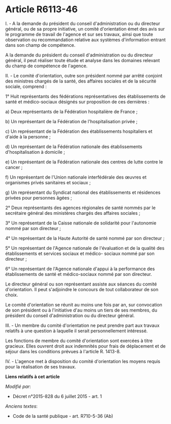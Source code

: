 # Article R6113-46

I. - A la demande du président du conseil d'administration ou du directeur général, ou de sa propre initiative, un comité
d'orientation émet des avis sur le programme de travail de l'agence et sur ses travaux, ainsi que toute observation ou
recommandation relative aux systèmes d'information entrant dans son champ de compétence.

A la demande du président du conseil d'administration ou du directeur général, il peut réaliser toute étude et analyse dans
les domaines relevant du champ de compétence de l'agence.

II. - Le comité d'orientation, outre son président nommé par arrêté conjoint des ministres chargés de la santé, des affaires
sociales et de la sécurité sociale, comprend :

1° Huit représentants des fédérations représentatives des établissements de santé et médico-sociaux désignés sur proposition
de ces dernières :

a) Deux représentants de la Fédération hospitalière de France ;

b) Un représentant de la Fédération de l'hospitalisation privée ;

c) Un représentant de la Fédération des établissements hospitaliers et d'aide à la personne ;

d) Un représentant de la Fédération nationale des établissements d'hospitalisation à domicile ;

e) Un représentant de la Fédération nationale des centres de lutte contre le cancer ;

f) Un représentant de l'Union nationale interfédérale des œuvres et organismes privés sanitaires et sociaux ;

g) Un représentant du Syndicat national des établissements et résidences privées pour personnes âgées ;

2° Deux représentants des agences régionales de santé nommés par le secrétaire général des ministères chargés des affaires
sociales ;

3° Un représentant de la Caisse nationale de solidarité pour l'autonomie nommé par son directeur ;

4° Un représentant de la Haute Autorité de santé nommé par son directeur ;

5° Un représentant de l'Agence nationale de l'évaluation et de la qualité des établissements et services sociaux et médico-
sociaux nommé par son directeur ;

6° Un représentant de l'Agence nationale d'appui à la performance des établissements de santé et médico-sociaux nommé par son
directeur.

Le directeur général ou son représentant assiste aux séances du comité d'orientation. Il peut s'adjoindre le concours de tout
collaborateur de son choix.

Le comité d'orientation se réunit au moins une fois par an, sur convocation de son président ou à l'initiative d'au moins un
tiers de ses membres, du président du conseil d'administration ou du directeur général.

III. - Un membre du comité d'orientation ne peut prendre part aux travaux relatifs à une question à laquelle il serait
personnellement intéressé.

Les fonctions de membre du comité d'orientation sont exercées à titre gracieux. Elles ouvrent droit aux indemnités pour frais
de déplacement et de séjour dans les conditions prévues à l'article R. 1413-8.

IV. - L'agence met à disposition du comité d'orientation les moyens requis pour la réalisation de ses travaux.

**Liens relatifs à cet article**

_Modifié par_:

  - Décret n°2015-828 du 6 juillet 2015 - art. 1

_Anciens textes_:

  - Code de la santé publique - art. R710-5-36 (Ab)
